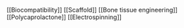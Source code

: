 [[Biocompatibility]]
[[Scaffold]]
[[Bone tissue engineering]]
[[Polycaprolactone]]
[[Electrospinning]]
